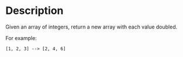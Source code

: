 # Description

Given an array of integers, return a new array with each value doubled.

For example:

`[1, 2, 3] --> [2, 4, 6]`
